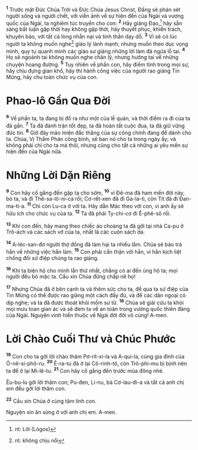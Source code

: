 <sup><b>1</b></sup> Trước mặt Đức Chúa Trời và Đức Chúa Jesus Christ, Đấng sẽ phán xét người sống và người chết, với viễn ảnh về sự hiện đến của Ngài và vương quốc của Ngài, ta nghiêm túc truyền cho con: <sup><b>2</b></sup> Hãy giảng Đạo,[^1-21139df2-1bd7-4d62-a948-09acf33f4161] hãy sẵn sàng bất luận gặp thời hay không gặp thời, hãy thuyết phục, khiển trách, khuyên bảo, với tất cả lòng nhẫn nại và tinh thần dạy dỗ. <sup><b>3</b></sup> Vì sẽ có lúc người ta không muốn nghe[^2-21139df2-1bd7-4d62-a948-09acf33f4161] giáo lý lành mạnh, nhưng muốn theo dục vọng mình, quy tụ quanh mình các giáo sư giảng những lời làm đã ngứa lỗ tai. <sup><b>4</b></sup> Họ sẽ ngoảnh tai không muốn nghe chân lý, nhưng hướng tai về những chuyện hoang đường. <sup><b>5</b></sup> Tuy nhiên về phần con, hãy điềm tĩnh trong mọi sự, hãy chịu đựng gian khổ, hãy thi hành công việc của người rao giảng Tin Mừng, hãy chu toàn chức vụ của con.

# Phao-lô Gần Qua Đời
<sup><b>6</b></sup> Về phần ta, ta đang bị đổ ra như một của lễ quán, và thời điểm ra đi của ta đã gần. <sup><b>7</b></sup> Ta đã đánh trận tốt đẹp, ta đã hoàn tất cuộc đua, ta đã giữ vững đức tin. <sup><b>8</b></sup> Giờ đây mão miện đắc thắng của sự công chính đang để dành cho ta. Chúa, Vị Thẩm Phán công bình, sẽ ban nó cho ta trong ngày ấy; và không phải chỉ cho ta mà thôi, nhưng cũng cho tất cả những ai yêu mến sự hiện đến của Ngài nữa.

# Những Lời Dặn Riêng
<sup><b>9</b></sup> Con hãy cố gắng đến gặp ta cho sớm, <sup><b>10</b></sup> vì Đê-ma đã ham mến đời này, bỏ ta, và đi Thê-sa-lô-ni-ca rồi; Cơ-rết-xen đã đi Ga-la-ti, còn Tít đã đi Đan-ma-ti-a. <sup><b>11</b></sup> Chỉ còn Lu-ca ở với ta. Hãy dẫn Mác theo với con, vì anh ấy sẽ hữu ích cho chức vụ của ta. <sup><b>12</b></sup> Ta đã phái Ty-chi-cơ đi Ê-phê-sô rồi.

<sup><b>13</b></sup> Khi con đến, hãy mang theo chiếc áo choàng ta đã gởi tại nhà Ca-pu ở Trô-ách và các sách vở của ta, nhất là các cuộn sách da.

<sup><b>14</b></sup> A-léc-xan-đơ người thợ đồng đã làm hại ta nhiều lắm. Chúa sẽ báo trả hắn về những việc hắn làm. <sup><b>15</b></sup> Con phải cẩn thận với hắn, vì hắn kịch liệt chống đối sứ điệp chúng ta rao giảng.

<sup><b>16</b></sup> Khi ta biện hộ cho mình lần thứ nhất, chẳng có ai đến ủng hộ ta; mọi người đều bỏ mặc ta. Cầu xin Chúa đừng chấp nê họ!

<sup><b>17</b></sup> Nhưng Chúa đã ở bên cạnh ta và thêm sức cho ta, để qua ta sứ điệp của Tin Mừng có thể được rao giảng một cách đầy đủ, và để các dân ngoại có dịp nghe; và ta đã được thoát khỏi mồm sư tử. <sup><b>18</b></sup> Chúa sẽ giải cứu ta khỏi mọi mưu toan gian ác và sẽ đem ta về an toàn trong vương quốc thiên đàng của Ngài. Nguyện vinh hiển thuộc về Ngài đời đời vô cùng! A-men.

# Lời Chào Cuối Thư và Chúc Phước
<sup><b>19</b></sup> Con cho ta gởi lời chào thăm Pơ-rít-xi-la và A-qui-la, cùng gia đình của Ô-nê-si-phô-ru. <sup><b>20</b></sup> Ê-ra-tu đã ở lại Cô-rinh-tô, còn Trô-phi-mu bị bịnh nên ta để ở lại Mi-lê-tu. <sup><b>21</b></sup> Con hãy cố gắng đến trước mùa đông nhé.

Êu-bu-lu gởi lời thăm con; Pu-đen, Li-nu, bà Cơ-lau-đi-a và tất cả anh chị em đều gởi lời thăm con.

<sup><b>22</b></sup> Cầu xin Chúa ở cùng tâm linh con.

Nguyện xin ân sủng ở với anh chị em. A-men.

[^1-21139df2-1bd7-4d62-a948-09acf33f4161]: nt: Lời (Lógos)
[^2-21139df2-1bd7-4d62-a948-09acf33f4161]: nt: không chịu nổi